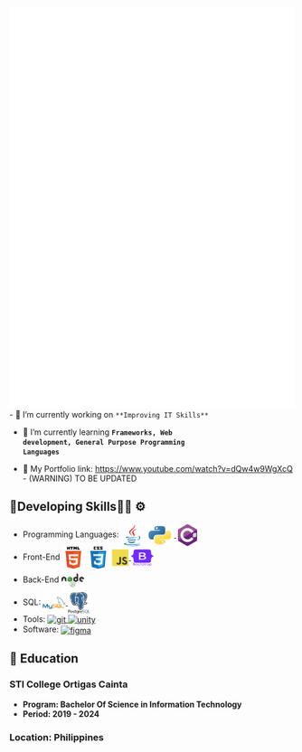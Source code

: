 <img src="https://github.com/edray28/edray28/raw/main/github-metrics.svg" alt="Metrics" style="max-width:100%;">
- 🔭 I’m currently working on <code>**Improving IT Skills**</code>

- 🌱 I’m currently learning <code>**Frameworks, Web development, General Purpose Programming Languages**</code>

- 📄 My Portfolio link: https://www.youtube.com/watch?v=dQw4w9WgXcQ - (WARNING) TO BE UPDATED

<h2 align="left">📌Developing Skills👨‍💻 ⚙️</h2>
<ul >
  <li> Programming Languages: <img src="https://raw.githubusercontent.com/devicons/devicon/master/icons/java/java-original.svg" alt="java" width="40" height="40" align="center"/> </a>
    <a href="https://www.python.org" target="_blank"> <img src="https://raw.githubusercontent.com/devicons/devicon/master/icons/python/python-original.svg" alt="python" width="50" height="40" align="center"/> </a> <img src="https://raw.githubusercontent.com/devicons/devicon/master/icons/csharp/csharp-original.svg" alt="csharp" width="40" height="40" align="center"/> </a> </li>
 <li> Front-End <img src="https://raw.githubusercontent.com/devicons/devicon/master/icons/html5/html5-original-wordmark.svg" alt="html5" width="40" height="40" align="center"/></a> <img src="https://raw.githubusercontent.com/devicons/devicon/master/icons/css3/css3-original-wordmark.svg" alt="css3" width="40" height="40" align="center"/> </a> <a href="https://developer.mozilla.org/en-US/docs/Web/JavaScript" target="_blank"> <img src="https://raw.githubusercontent.com/devicons/devicon/master/icons/javascript/javascript-original.svg" alt="javascript" width="30" height="30" align="center"/> </a> <a href="https://getbootstrap.com" target="_blank"> <img src="https://raw.githubusercontent.com/devicons/devicon/master/icons/bootstrap/bootstrap-plain-wordmark.svg" alt="bootstrap" width="40" height="30" align="center"/> </a>  
  </li>
   <li> Back-End <img src="https://raw.githubusercontent.com/devicons/devicon/master/icons/nodejs/nodejs-original-wordmark.svg" alt="nodejs" width="40" height="40" align="center"/> </a>
  </li>
  
<li> SQL:  <a href="https://www.mysql.com/" target="_blank"> <img src="https://raw.githubusercontent.com/devicons/devicon/master/icons/mysql/mysql-original-wordmark.svg" alt="mysql" width="40" height="40" align="center"/> </a> <a href="https://www.postgresql.org" target="_blank"> <img src="https://raw.githubusercontent.com/devicons/devicon/master/icons/postgresql/postgresql-original-wordmark.svg" alt="postgresql" width="40" height="40" align="center"/> </a>
  </li>
  
  <li> Tools: <a href="https://git-scm.com/" target="_blank"> <img src="https://www.vectorlogo.zone/logos/git-scm/git-scm-icon.svg" alt="git" width="40" height="40" align="center"/> </a> <a href="https://www.w3.org/html/" target="_blank">  <a href="https://www.java.com" target="_blank">  <a href="https://unity.com/" target="_blank"> <img src="https://www.vectorlogo.zone/logos/unity3d/unity3d-icon.svg" alt="unity" width="40" height="40" align="center"/> </a>  </li>
  <li> Software: <a href="https://www.w3schools.com/css/" target="_blank">  <a href="https://www.figma.com/" target="_blank"> <img src="https://www.vectorlogo.zone/logos/figma/figma-icon.svg" alt="figma" width="40" height="40" align="center"/> </a>
  </li>
  
  </ul>
  



<h2>📌 Education </h2>
<h3> STI College Ortigas Cainta </h3> 
<ul> 
  <li><strong> Program: Bachelor Of Science in Information Technology</strong>
  <li><strong> Period: 2019 - 2024</strong>
</ul>
<h3> Location: Philippines </h3> 
<!---
edray28/edray28 is a ✨ special ✨ repository because its `README.md` (this file) appears on your GitHub profile.
You can click the Preview link to take a look at your changes.
--->
